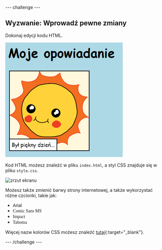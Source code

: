 \--- challenge \---

## Wyzwanie: Wprowadź pewne zmiany

Dokonaj edycji kodu HTML.

![zrzut ekranu](images/story-changes.png)

Kod HTML możesz znaleźć w pliku `index.html`, a styl CSS znajduje się w pliku `style.css`.

![zrzut ekranu](images/story-files.png)

Możesz także zmienić barwy strony internetowej, a także wykorzystać różne czcionki, takie jak:

+ <span style="font-family: Arial;">Arial</span>
+ <span style="font-family: Comic Sans MS;">Comic Sans MS</span>
+ <span style="font-family: Impact;">Impact</span>
+ <span style="font-family: Tahoma;">Tahoma</span>

Więcej nazw kolorów CSS możesz znaleźć [tutaj](http://jumpto.cc/colours){:target="_blank"}.

\--- /challenge \---